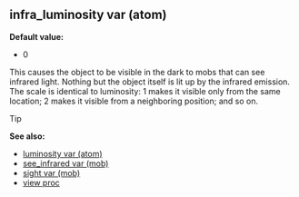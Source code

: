 ## infra_luminosity var (atom)

**Default value:**
+   0


This causes the object to be visible in the dark to mobs that
can see infrared light. Nothing but the object itself is lit up by the
infrared emission. The scale is identical to luminosity: 1 makes it
visible only from the same location; 2 makes it visible from a
neighboring position; and so on.

> [!TIP] 
> **See also:**
> +   [luminosity var (atom)](/ref/atom/var/luminosity.md) 
> +   [see_infrared var (mob)](/ref/mob/var/see_infrared.md) 
> +   [sight var (mob)](/ref/mob/var/sight.md) 
> +   [view proc](/ref/proc/view.md) <!-- -->